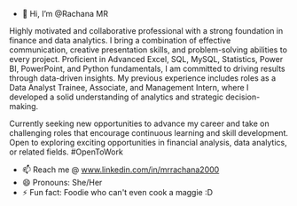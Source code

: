 - 👋 Hi, I’m @Rachana MR

Highly motivated and collaborative professional with a strong foundation in finance and data analytics. I bring a combination of effective communication, creative presentation skills, and problem-solving abilities to every project. Proficient in Advanced Excel, SQL, MySQL, Statistics, Power BI, PowerPoint, and Python fundamentals, I am committed to driving results through data-driven insights.
My previous experience includes roles as a Data Analyst Trainee, Associate, and Management Intern, where I developed a solid understanding of analytics and strategic decision-making.

Currently seeking new opportunities to advance my career and take on challenging roles that encourage continuous learning and skill development. Open to exploring exciting opportunities in financial analysis, data analytics, or related fields. #OpenToWork

- 📫 Reach me @ www.linkedin.com/in/mrrachana2000
- 😄 Pronouns: She/Her
- ⚡ Fun fact: Foodie who can't even cook a maggie :D 

<!---
MRRachana/MRRachana is a ✨ special ✨ repository because its `README.md` (this file) appears on your GitHub profile.
You can click the Preview link to take a look at your changes.
--->
